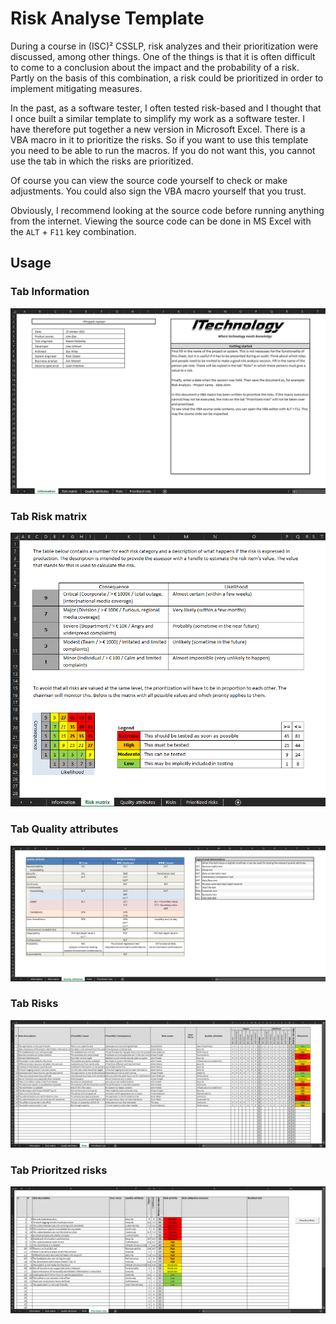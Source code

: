 # Risk Analyse Template

During a course in (ISC)² CSSLP, risk analyzes and their prioritization were discussed, among other things. One of the things is that it is often difficult to come to a conclusion about the impact and the probability of a risk. Partly on the basis of this combination, a risk could be prioritized in order to implement mitigating measures.

In the past, as a software tester, I often tested risk-based and I thought that I once built a similar template to simplify my work as a software tester. I have therefore put together a new version in Microsoft Excel. There is a VBA macro in it to prioritize the risks. So if you want to use this template you need to be able to run the macros. If you do not want this, you cannot use the tab in which the risks are prioritized.

Of course you can view the source code yourself to check or make adjustments. You could also sign the VBA macro yourself that you trust.

Obviously, I recommend looking at the source code before running anything from the internet. Viewing the source code can be done in MS Excel with the ```ALT``` + ```F11``` key combination.

## Usage

### Tab Information
![Alt text](/Screenshots/Tab%20-%2001%20-%20Information.png "Tab - Information")


### Tab Risk matrix

![Alt text](/Screenshots/Tab%20-%2002%20-%20Risk%20matrix.png "Tab - Risk matrix")




### Tab Quality attributes

![Alt text](/Screenshots/Tab%20-%2003%20-%20Quality%20attributes.png "Tab - Quality attributes")


### Tab Risks

![Alt text](/Screenshots/Tab%20-%2004%20-%20Risks.png "Tab - Risks")


### Tab Prioritzed risks

![Alt text](/Screenshots/Tab%20-%2005%20-%20Prioritzed%20risks.png "Tab - Prioritzed risks")
